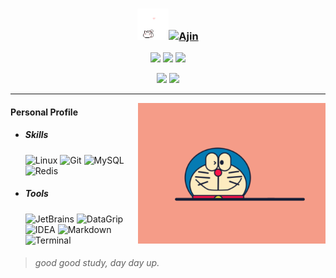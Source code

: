 ### <div align="center"><img src="assets/img/HelloKitty.gif" alt="Hi" width="50"/>[![Ajin](https://readme-typing-svg.herokuapp.com?font=Xingkai+SC&weight=700&size=30&duration=2000&pause=10000&color=BBBBBB&center=true&vCenter=true&width=280&lines=Hi+%F0%9F%91%8B%2C+I'm+Ajin)](https://xwj1024.github.io)</div>

<p align="center">
    <img src="https://img.shields.io/github/stars/xwj1024"/>
    <img src="https://img.shields.io/github/followers/xwj1024"/>
    <img src="https://komarev.com/ghpvc/?username=xwj1024"/>
</p>
<p align="center">
    <img src="https://github-readme-stats.vercel.app/api?username=xwj1024&count_private=true&theme=dark&show_icons=true" height="165"/>
    <img src="https://github-readme-stats.vercel.app/api/top-langs/?username=xwj1024&theme=dark&show_icons=true" height="165"/>
</p>
<hr>
<img align="right" width="300" src="assets/img/Doraemon.gif"/>



#### Personal Profile


- ##### Skills

  ![Linux](https://img.shields.io/badge/-Linux-%23f6bf04?style=flat&logo=linux&logoColor=000000) ![Git](https://img.shields.io/badge/-Git-%23f1f1e9?style=flat&logo=git&logoColor=%ffffffff) ![MySQL](https://img.shields.io/badge/-MySQL-%23027396?style=flat&logo=mysql&logoColor=ffffff) ![Redis](https://img.shields.io/badge/-Redis-%23cc281f?style=flat&logo=redis&logoColor=ffffff)

- ##### Tools

  ![JetBrains](https://img.shields.io/badge/-JetBrains-%23000000?style=flat&logo=jetbrains&logoColor=ffffff) ![DataGrip](https://img.shields.io/badge/-DataGrip-%2335bba4?style=flat&logo=datagrip&logoColor=000000) ![IDEA](https://img.shields.io/badge/-IDEA-%23fe2c52?style=flat&logo=Intellij-idea&logoColor=000000) ![Markdown](https://img.shields.io/badge/-Markdown-%230066B8?style=flat&logo=markdown&logoColor=ffffff) ![Terminal](https://img.shields.io/badge/-Terminal-%23000000?style=flat&logo=iterm2&logoColor=07e916)

> ###### good good study, day day up.

